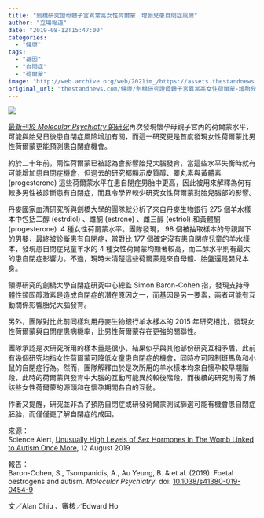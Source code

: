 ```yaml
---
title: "劍橋研究證母體子宮異常高女性荷爾蒙　增胎兒患自閉症風險"
author: "立場報道"
date: "2019-08-12T15:47:00"
categories:
  - "健康"
tags:
  - "基因"
  - "自閉症"
  - "荷爾蒙"
image: "http://web.archive.org/web/2021im_/https://assets.thestandnews.com/media/photos/bb-14_Z5KZo.png"
original_url: "thestandnews.com/健康/劍橋研究證母體子宮異常高女性荷爾蒙-增胎兒患自閉症風險"
---
```

![](http://web.archive.org/web/2021im_/https://assets.thestandnews.com/media/photos/bb-14_Z5KZo.png)

[最新刊於 _Molecular Psychiatry_ 的研究](http://web.archive.org/web/20211229102440/https://www.nature.com/articles/s41380-019-0454-9)再次發現懷孕母親子宮內的荷爾蒙水平，可能與胎兒日後患自閉症風險增加有關，而這一研究更是首度發現女性荷爾蒙比男性荷爾蒙更能預測患自閉症機會。

約於二十年前，兩性荷爾蒙已被認為會影響胎兒大腦發育，當這些水平失衡時就有可能增加患自閉症機會，但過去的研究都顯示皮質醇、睪丸素與黃體素 (progesterone) 這些荷爾蒙水平在患自閉症男胎中更高，因此被用來解釋為何有較多男性被診斷患有自閉症，而且令學界較少研究女性荷爾蒙對胎兒腦部的影響。

丹麥國家血清研究所與劍橋大學的團隊就分析了來自丹麥生物銀行 275 個羊水樣本中包括二醇 (estrdiol) 、雌酮 (estrone) 、雌三醇 (estriol) 和黃體酮 (progesterone)  4 種女性荷爾蒙水平。團隊發現， 98 個被抽取樣本的母親誕下的男嬰，最終被診斷患有自閉症，當對比 177 個確定沒有患自閉症兒童的羊水樣本，發現患自閉症兒童羊水的 4 種女性荷爾蒙均顯著較高，而二醇水平則有最大的患自閉症影響力。不過，現時未清楚這些荷爾蒙是來自母體、胎盤還是嬰兒本身。

領導研究的劍橋大學自閉症研究中心總監 Simon Baron-Cohen 指，發現支持母體性類固醇激素是造成自閉症的潛在原因之一，而基因是另一要素，兩者可能有互動關係影響胎兒大腦發育。

另外，團隊對比此前同樣利用丹麥生物銀行羊水樣本的 2015 年研究相比，發現女性荷爾蒙與自閉症患病機率，比男性荷爾蒙存在更強的關聯性。

團隊承認是次研究所用的樣本量是很小，結果似乎與其他部份研究互相矛盾，此前有幾個研究均指女性荷爾蒙可降低女童患自閉症的機會，同時亦可限制斑馬魚和小鼠的自閉症行為。然而，團隊解釋由於是次所用的羊水樣本均來自懷孕較早期階段，此時的荷爾蒙與發育中大腦的互動可能異於較後階段，而後續的研究則需了解該些女性荷爾蒙的源頭和在懷孕期間各自的互動。

作者又提醒，研究並非為了預防自閉症或研發荷爾蒙測試篩選可能有機會患自閉症胚胎，而僅僅更了解自閉症的成因。

來源：  
Science Alert, [Unusually High Levels of Sex Hormones in The Womb Linked to Autism Once More](http://web.archive.org/web/20211229102440/https://www.sciencealert.com/high-levels-of-estrogen-in-the-womb-linked-to-autism-once-more), 12 August 2019

報告：  
Baron-Cohen, S., Tsompanidis, A., Au Yeung, B. & et al. (2019). Foetal oestrogens and autism. _Molecular Psychiatry_. doi: [10.1038/s41380-019-0454-9](http://web.archive.org/web/20211229102440/https://www.nature.com/articles/s41380-019-0454-9)

文／Alan Chiu 、審核／Edward Ho